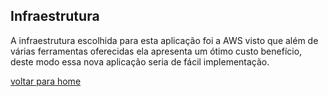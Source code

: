 ## Infraestrutura

A infraestrutura escolhida para esta aplicação foi a AWS visto que além de várias ferramentas oferecidas ela apresenta um ótimo custo benefício, deste modo essa nova aplicação seria de fácil implementação.

[voltar para home](index.md)
